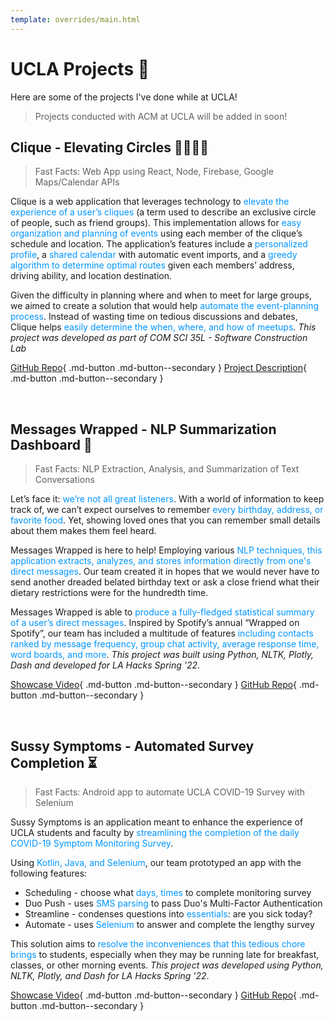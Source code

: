 ```yaml
---
template: overrides/main.html
---
```


# **UCLA Projects** 🐻 

Here are some of the projects I've done while at UCLA! 

> Projects conducted with ACM at UCLA will be added in soon!


## **Clique - Elevating Circles** 👨‍👩‍👧‍👦

> Fast Facts: Web App using React, Node, Firebase, Google Maps/Calendar APIs

Clique is a web application that leverages technology to <font color=#0096FF>elevate the experience of a user’s cliques</font> (a term used to describe an exclusive circle of people, such as friend groups). This implementation allows for <font color=#0096FF>easy organization and planning of events</font> using each member of the clique’s schedule and location. The application’s features include a <font color=#0096FF>personalized profile</font>, a <font color=#0096FF>shared calendar</font> with automatic event imports, and a <font color=#0096FF>greedy algorithm to determine optimal routes</font> given each members’ address, driving ability, and location destination. 

Given the difficulty in planning where and when to meet for large groups, we aimed to create a solution that would help <font color=#0096FF>automate the event-planning process</font>. Instead of wasting time on tedious discussions and debates, Clique helps <font color=#0096FF>easily determine the when, where, and how of meetups</font>. *This project was developed as part of COM SCI 35L - Software Construction Lab* 


[GitHub Repo](https://github.com/ggharibian/Clique){ .md-button .md-button--secondary } [Project Description](https://drive.google.com/file/d/1pDIfqEWY1QRO9qF9rH_L4OGnbc1pOUC4/view?usp=sharing){ .md-button .md-button--secondary }

&nbsp; &nbsp;


## **Messages Wrapped - NLP Summarization Dashboard** 📱

> Fast Facts: NLP Extraction, Analysis, and Summarization of Text Conversations

Let’s face it: <font color=#0096FF>we’re not all great listeners</font>. With a world of information to keep track of, we can’t expect ourselves to remember <font color=#0096FF>every birthday, address, or favorite food</font>. Yet, showing loved ones that you can remember small details about them makes them feel heard.

Messages Wrapped is here to help! Employing various <font color=#0096FF>NLP techniques, this application extracts, analyzes, and stores information directly from one's direct messages</font>. Our team created it in hopes that we would never have to send another dreaded belated birthday text or ask a close friend what their dietary restrictions were for the hundredth time.

Messages Wrapped is able to <font color=#0096FF>produce a fully-fledged statistical summary of a user’s direct messages</font>. Inspired by Spotify’s annual “Wrapped on Spotify”, our team has included a multitude of features <font color=#0096FF>including contacts ranked by message frequency, group chat activity, average response time, word boards, and more</font>. *This project was built using Python, NLTK, Plotly, Dash and developed for LA Hacks Spring '22*.


[Showcase Video](https://www.youtube.com/watch?v=A7trxj7MkdM){ .md-button .md-button--secondary } [GitHub Repo](https://github.com/AdvitDeepak/messages-wrapped){ .md-button .md-button--secondary }

&nbsp; &nbsp;


## **Sussy Symptoms - Automated Survey Completion** ⏳

> Fast Facts: Android app to automate UCLA COVID-19 Survey with Selenium 

Sussy Symptoms is an application meant to enhance the experience of UCLA students and faculty by <font color=#0096FF>streamlining the completion of the daily COVID-19 Symptom Monitoring Survey</font>.

Using <font color=#0096FF>Kotlin, Java, and Selenium</font>, our team prototyped an app with the following features:

- Scheduling - choose what <font color=#0096FF>days, times</font> to complete monitoring survey
- Duo Push - uses <font color=#0096FF>SMS parsing</font> to pass Duo's Multi-Factor Authentication
- Streamline - condenses questions into <font color=#0096FF>essentials</font>: are you sick today?
- Automate - uses <font color=#0096FF>Selenium</font> to answer and complete the lengthy survey 

This solution aims to <font color=#0096FF>resolve the inconveniences that this tedious chore brings</font> to students, especially when they may be running late for breakfast, classes, or other morning events. *This project was developed using Python, NLTK, Plotly, and Dash for LA Hacks Spring '22*.

[Showcase Video](https://www.youtube.com/watch?v=lf0nFmbdNgo){ .md-button .md-button--secondary } [GitHub Repo](https://github.com/AdvitDeepak/sussy-symptoms){ .md-button .md-button--secondary }

&nbsp; &nbsp;
